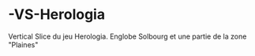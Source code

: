 # -VS-Herologia
Vertical Slice du jeu Herologia. Englobe Solbourg et une partie de la zone "Plaines"
